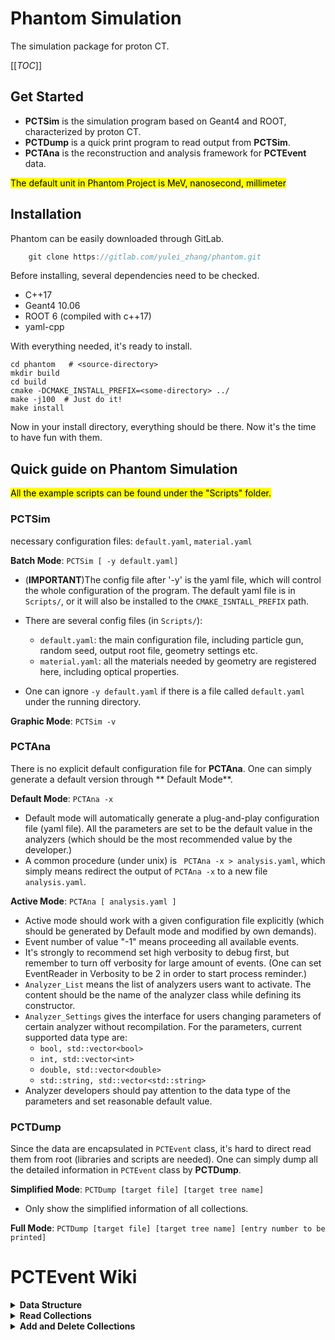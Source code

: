 # Phantom Simulation

The simulation package for proton CT.

[[_TOC_]]

## Get Started

- **PCTSim** is the simulation program based on Geant4 and ROOT, characterized by proton CT.
- **PCTDump** is a quick print program to read output from **PCTSim**.
- **PCTAna** is the reconstruction and analysis framework for **PCTEvent** data.

<mark>The default unit in Phantom Project is MeV, nanosecond, millimeter<mark>

## Installation

Phantom can be easily downloaded through GitLab.

```c++
    git clone https://gitlab.com/yulei_zhang/phantom.git
```

Before installing, several dependencies need to be checked.

- C++17
- Geant4 10.06
- ROOT 6 (compiled with c++17)
- yaml-cpp

With everything needed, it's ready to install.

```shell script
cd phantom   # <source-directory>
mkdir build
cd build
cmake -DCMAKE_INSTALL_PREFIX=<some-directory> ../
make -j100  # Just do it!
make install
```

Now in your install directory, everything should be there. Now it's the time to have fun with them.

## Quick guide on Phantom Simulation

<mark>All the example scripts can be found under the "Scripts" folder. <mark>

### PCTSim

necessary configuration files: ```default.yaml```, ```material.yaml```

**Batch Mode**: ```PCTSim [ -y default.yaml]```

- (**IMPORTANT**)The config file after '-y' is the yaml file, which will control the whole configuration of the program.
  The default yaml file is in ```Scripts/```, or it will also be installed to the ```CMAKE_ISNTALL_PREFIX``` path.
- There are several config files (in ```Scripts/```):
    - ```default.yaml```: the main configuration file, including particle gun, random seed, output root file, geometry
      settings etc.
    - ```material.yaml```: all the materials needed by geometry are registered here, including optical properties.

- One can ignore ```-y default.yaml``` if there is a file called ```default.yaml``` under the running directory.

**Graphic Mode**: ```PCTSim -v```

### PCTAna

There is no explicit default configuration file for **PCTAna**. One can simply generate a default version through **
Default Mode**.

**Default Mode**: ```PCTAna -x```

- Default mode will automatically generate a plug-and-play configuration file (yaml file). All the parameters are set to
  be the default value in the analyzers (which should be the most recommended value by the developer.)
- A common procedure (under unix) is ``` PCTAna -x > analysis.yaml```, which simply means redirect the output
  of ```PCTAna -x``` to a new file ```analysis.yaml```.

**Active Mode**: ```PCTAna [ analysis.yaml ]```

- Active mode should work with a given configuration file explicitly (which should be generated by Default mode and
  modified by own demands).
- Event number of value "-1" means proceeding all available events.
- It's strongly to recommend set high verbosity to debug first, but remember to turn off verbosity for large amount of
  events. (One can set EventReader in Verbosity to be 2 in order to start process reminder.)
- ```Analyzer_List``` means the list of analyzers users want to activate. The content should be the name of the analyzer
  class while defining its constructor.
- ```Analyzer_Settings``` gives the interface for users changing parameters of certain analyzer without recompilation.
  For the parameters, current supported data type are:
    - ```bool, std::vector<bool>```
    - ```int, std::vector<int>```
    - ```double, std::vector<double>```
    - ```std::string, std::vector<std::string>```
- Analyzer developers should pay attention to the data type of the parameters and set reasonable default value.

### PCTDump

Since the data are encapsulated in ```PCTEvent``` class, it's hard to direct read them from root (libraries and scripts
are needed). One can simply dump all the detailed information in ```PCTEvent``` class by **PCTDump**.

**Simplified Mode**: ```PCTDump [target file] [target tree name]```

- Only show the simplified information of all collections.

**Full Mode**: ```PCTDump [target file] [target tree name] [entry number to be printed]```

# PCTEvent Wiki

<details><summary><b>Data Structure</b></summary>
PCTEvent is the self-developed C++ data structure used for Phantom Simulation. It's basically a C++ class with several class members
, which are some fundamental physical quantities. The primary members of PCTEvent are as following:

- ```MCParticle```: a class recording all monte carlo particle information.
- ```PCTStep```: mainly focusing on step of motion of the primary proton.
- ```PCTXData```: containing raw hits and digitization information.

Each basic type has its own collection map:

- ```mcp_map = std::map<TString, vector<MCParticle * >>```
- ```step_map = std::map<TString, vector<PCTStep * >>```
- ```hit_map = std::map<TString, vector<PCTXData * >>```

All the information records in the corresponding map. For example, the detector hits of Scintillator module fills
as ```std::pair("Scintillator", vector of PCTXData* )```, and the hits from Range Telescope
are ```std::pair("Telescope", vector of PCTXData* )```.

</details>

<details><summary><b>Read Collections</b></summary>
PCTEvent class has encapsulated the central method to read wanted vector as long as the collection name is given. 
The way to read the vector is like:

```c++
// Read PCTEvent from somewhere
PCTEvent *evt;

/*
 * The names of the following collections are just for reference
 */

// Read Detector Hits        
auto hits = evt->GetData("Scintillator", DetectorHit_DataType::COL);

// Read Monte Carlo Particles
auto mcps = evt->GetData("MCPaticles", MCParticle_DataType::COL);

// Read Initial Proton Steps
auto steps = evt->GetData("Init_Particle_Step", ParticleStep_DataType::COL);

/*
 * hits: std::vector<PCTXData* >* 
 * mcps: std::vector<MCParticle* >*
 * steps: std::vector<PCTStep* >*
 */
```

There are three enum types which are used to differentiate which kind of collections users want to retreive:

```c++
enum class MCParticle_DataType { COL };
enum class ParticleStep_DataType { COL };
enum class DetectorHit_DataType { COL };
```

</details>


<details><summary><b>Add and Delete Collections</b></summary>

It's quite straight forward to add or delete collections, which is similar to ```std::map```, but PCTEvent has already
provided the interface to do it:

```c++
// Read PCTEvent from somewhere
PCTEvent *evt;

// Register a detector hit collection called "Telescope"
evt->RegisterCollection("Telescope", Phantom_DataType::DetectorHit);

// Register a mc particle collection called "MCParticle"
evt->RegisterCollection("MCParticle", Phantom_DataType::MCParticle);

// Register a detector hit collection called "InitialStep"
evt->RegisterCollection("InitialStep", Phantom_DataType::ParticleStep);

// Delete the detector hit collection called "FrontTracker"
evt->DeleteCollection("FrontTracker", Phantom_DataType::DetectorHit);
```

The second argument is a self-defined enum class type, which is defined as

```c++
enum class Phantom_DataType {
MCParticle, ParticleStep, DetectorHit
};
```

</details>
